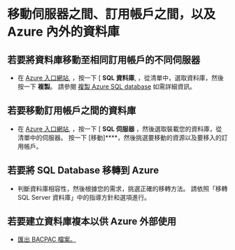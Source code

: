 <properties
    pageTitle="移動伺服器之間、訂用帳戶之間，以及 Azure 內外的資料庫。"
    description="複製、移動和移轉 Azure SQL Database 中的資料和資料庫的簡單步驟。"
    services="sql-database"
    documentationCenter=""
    authors="v-shysun"
    manager="msmets"
    editor=""/>

<tags
    ms.service="sql-database"
    ms.workload="data-management"
    ms.tgt_pltfrm="na"
    ms.devlang="na"
    ms.topic="article"
    ms.date="12/11/2015"
    ms.author="v-shysun"/>


# 移動伺服器之間、訂用帳戶之間，以及 Azure 內外的資料庫

## 若要將資料庫移動至相同訂用帳戶的不同伺服器

- 在 [Azure 入口網站](https://portal.azure.com), ，按一下 [ **SQL 資料庫**, ，從清單中，選取資料庫，然後按一下 **複製**。 請參閱 [複製 Azure SQL database](sql-database-copy.md) 如需詳細資訊。

## 若要移動訂用帳戶之間的資料庫

- 在 [Azure 入口網站](https://portal.azure.com), ，按一下 [ **SQL 伺服器** ，然後選取裝載您的資料庫，從清單中的伺服器。 按一下 [移動]****，然後挑選要移動的資源以及要移入的訂用帳戶。

## 若要將 SQL Database 移轉到 Azure

- 判斷資料庫相容性，然後根據您的需求，挑選正確的移轉方法。 請依照「移轉 SQL Server 資料庫」中的指導方針和選項進行。

## 若要建立資料庫複本以供 Azure 外部使用

- [匯出 BACPAC 檔案。](sql-database-export.md)





